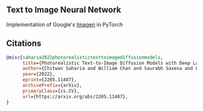 ## Text to Image Neural Network

Implementation of Google's <a href="https://imagen.research.google/">Imagen</a> in PyTorch

## Citations

```bibtex
@misc{saharia2022photorealistictexttoimagediffusionmodels,
      title={Photorealistic Text-to-Image Diffusion Models with Deep Language Understanding},
      author={Chitwan Saharia and William Chan and Saurabh Saxena and Lala Li and Jay Whang and Emily Denton and Seyed Kamyar Seyed Ghasemipour and Burcu Karagol Ayan and S. Sara Mahdavi and Rapha Gontijo Lopes and Tim Salimans and Jonathan Ho and David J Fleet and Mohammad Norouzi},
      year={2022},
      eprint={2205.11487},
      archivePrefix={arXiv},
      primaryClass={cs.CV},
      url={https://arxiv.org/abs/2205.11487},
}
```
